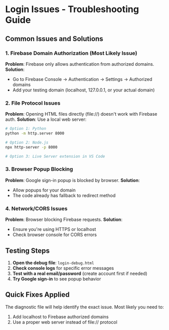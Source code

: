 # Login Issues - Troubleshooting Guide

## Common Issues and Solutions

### 1. **Firebase Domain Authorization** (Most Likely Issue)
**Problem**: Firebase only allows authentication from authorized domains.
**Solution**: 
- Go to Firebase Console → Authentication → Settings → Authorized domains
- Add your testing domain (localhost, 127.0.0.1, or your actual domain)

### 2. **File Protocol Issues**
**Problem**: Opening HTML files directly (file://) doesn't work with Firebase auth.
**Solution**: Use a local web server:
```bash
# Option 1: Python
python -m http.server 8000

# Option 2: Node.js
npx http-server -p 8000

# Option 3: Live Server extension in VS Code
```

### 3. **Browser Popup Blocking**
**Problem**: Google sign-in popup is blocked by browser.
**Solution**: 
- Allow popups for your domain
- The code already has fallback to redirect method

### 4. **Network/CORS Issues**
**Problem**: Browser blocking Firebase requests.
**Solution**: 
- Ensure you're using HTTPS or localhost
- Check browser console for CORS errors

## Testing Steps

1. **Open the debug file**: `login-debug.html`
2. **Check console logs** for specific error messages
3. **Test with a real email/password** (create account first if needed)
4. **Try Google sign-in** to see popup behavior

## Quick Fixes Applied

The diagnostic file will help identify the exact issue. Most likely you need to:
1. Add localhost to Firebase authorized domains
2. Use a proper web server instead of file:// protocol
